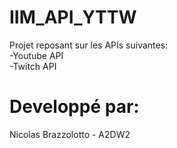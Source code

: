 # IIM_API_YTTW

Projet reposant sur les APIs suivantes:   
-Youtube API  
-Twitch API  

# Developpé par:
Nicolas Brazzolotto - A2DW2
